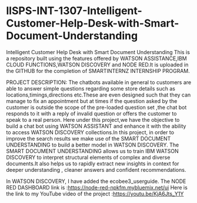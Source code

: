 # llSPS-INT-1307-Intelligent-Customer-Help-Desk-with-Smart-Document-Understanding
Intelligent Customer Help Desk with Smart Document Understanding
This is a repository built using the features offered by WATSON ASSISTANCE,IBM CLOUD FUNCTIONS,WATSON DISCOVERY and NODE RED.It is uploaded in the GITHUB for the completion of SMARTINTERNZ INTERNSHIP PROGRAM.

PROJECT DESCRIPTION:
The chatbots available in general to customers are able to answer simple questions regarding some store details such as locations,timings,directions etc.These are even designed such that they can manage to fix an appointment but at times if the question asked by the customer is outside the scope of the pre-loaded question set ,the chat bot responds to it with a reply of invalid question or offers the customer to speak to a real person.
Here under this project,we have the objective to build a chat bot using WATSON ASSISTANT and enhance it with the ability to access WATSON DISCOVERY collections.In this project, in order to improve the search results we make use of the SMART DOCUMENT UNDERSTANDING to build a better model in WATSON DISCOVERY.
The SMART DOCUMENT UNDERSTANDING allows us to train IBM WATSON DISCOVERY to interpret structural elements of complex and diverse documents.It also helps us to rapidly extract new insights in context for deeper understanding , cleaner answers and confident recommendations.

In WATSON DISCOVERY, I have added the ecobee3_userguide.
The NODE RED DASHBOARD link is :https://node-red-npkfm.mybluemix.net/ui
Here is the link to my YouTube video of the project :https://youtu.be/KjA6Jts_Y1Y
